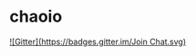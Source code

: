 # chaoio
[![Gitter](https://badges.gitter.im/Join Chat.svg)](https://gitter.im/chaoranxie/chaoio?utm_source=badge&utm_medium=badge&utm_campaign=pr-badge)